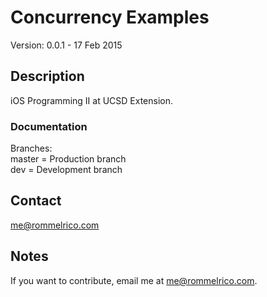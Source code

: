 # Concurrency Examples

Version: 0.0.1 - 17 Feb 2015

## Description

iOS Programming II at UCSD Extension.

### Documentation
Branches:  
master = Production branch  
dev = Development branch  

## Contact

<me@rommelrico.com>

## Notes

If you want to contribute, email me at <me@rommelrico.com>.
